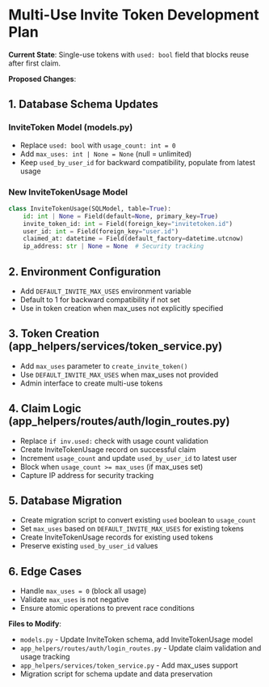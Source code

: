 # Multi-Use Invite Token Development Plan

**Current State**: Single-use tokens with `used: bool` field that blocks reuse after first claim.

**Proposed Changes**:

## 1. Database Schema Updates

### InviteToken Model (models.py)
- Replace `used: bool` with `usage_count: int = 0` 
- Add `max_uses: int | None = None` (null = unlimited)
- Keep `used_by_user_id` for backward compatibility, populate from latest usage

### New InviteTokenUsage Model
```python
class InviteTokenUsage(SQLModel, table=True):
    id: int | None = Field(default=None, primary_key=True)
    invite_token_id: int = Field(foreign_key="invitetoken.id")
    user_id: int = Field(foreign_key="user.id")
    claimed_at: datetime = Field(default_factory=datetime.utcnow)
    ip_address: str | None = None  # Security tracking
```

## 2. Environment Configuration
- Add `DEFAULT_INVITE_MAX_USES` environment variable
- Default to 1 for backward compatibility if not set
- Use in token creation when max_uses not explicitly specified

## 3. Token Creation (app_helpers/services/token_service.py)
- Add `max_uses` parameter to `create_invite_token()`
- Use `DEFAULT_INVITE_MAX_USES` when max_uses not provided
- Admin interface to create multi-use tokens

## 4. Claim Logic (app_helpers/routes/auth/login_routes.py)
- Replace `if inv.used:` check with usage count validation
- Create InviteTokenUsage record on successful claim
- Increment `usage_count` and update `used_by_user_id` to latest user
- Block when `usage_count >= max_uses` (if max_uses set)
- Capture IP address for security tracking

## 5. Database Migration
- Create migration script to convert existing `used` boolean to `usage_count`
- Set `max_uses` based on `DEFAULT_INVITE_MAX_USES` for existing tokens
- Create InviteTokenUsage records for existing used tokens
- Preserve existing `used_by_user_id` values

## 6. Edge Cases
- Handle `max_uses = 0` (block all usage)
- Validate `max_uses` is not negative
- Ensure atomic operations to prevent race conditions

**Files to Modify**:
- `models.py` - Update InviteToken schema, add InviteTokenUsage model
- `app_helpers/routes/auth/login_routes.py` - Update claim validation and usage tracking
- `app_helpers/services/token_service.py` - Add max_uses support
- Migration script for schema update and data preservation